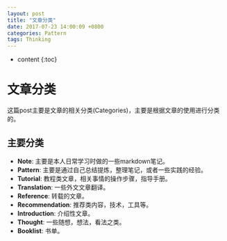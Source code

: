 ```yaml
---
layout: post
title: "文章分类"
date: 2017-07-23 14:00:09 +0800
categories: Pattern
tags: Thinking
---
```


* content
{:toc}

# 文章分类

这篇post主要是文章的相关分类(Categories)，主要是根据文章的使用进行分类的。

## 主要分类

+ **Note**: 主要是本人日常学习时做的一些markdown笔记。
+ **Pattern**: 主要是通过自己总结提炼，整理笔记，或者一些实践的经验。
+ **Tutorial**: 教程类文章，相关事情的操作步骤，指导手册。
+ **Translation**: 一些外文文章翻译。
+ **Reference**: 转载的文章。
+ **Recommendation**: 推荐类内容，技术，工具等。
+ **Introduction**: 介绍性文章。
+ **Thought**: 一些随想，想法，看法之类。
+ **Booklist**: 书单。

